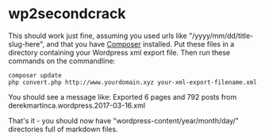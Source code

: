 wp2secondcrack
==============

This should work just fine, assuming you used urls like "/yyyy/mm/dd/title-slug-here", and that you have [Composer](https://getcomposer.org) installed.
Put these files in a directory containing your Wordpress xml export file.
Then run these commands on the commandline:
```
composer update
php convert.php http://www.yourdomain.xyz your-xml-export-filename.xml
```
You should see a message like:
Exported 6 pages and 792 posts from derekmartinca.wordpress.2017-03-16.xml

That's it - you should now have "wordpress-content/year/month/day/" directories full of markdown files.